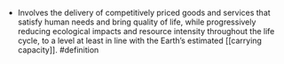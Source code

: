 - Involves the delivery of competitively priced goods and services that satisfy human needs and bring quality of life, while progressively reducing ecological impacts and resource intensity throughout the life cycle, to a level at least in line with the Earth’s estimated [[carrying capacity]]. #definition